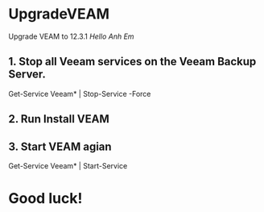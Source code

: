# UpgradeVEAM
Upgrade VEAM to 12.3.1
_Hello Anh Em_

## 1. Stop all Veeam services on the Veeam Backup Server.

Get-Service Veeam* | Stop-Service -Force

## 2. Run Install VEAM 

## 3. Start VEAM agian

Get-Service Veeam* | Start-Service

# Good luck!

